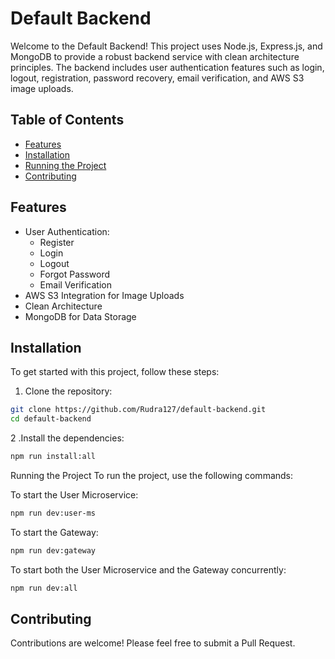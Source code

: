 # Default Backend

Welcome to the Default Backend! This project uses Node.js, Express.js, and MongoDB to provide a robust backend service with clean architecture principles. The backend includes user authentication features such as login, logout, registration, password recovery, email verification, and AWS S3 image uploads.

## Table of Contents

- [Features](#features)
- [Installation](#installation)
- [Running the Project](#running-the-project)
- [Contributing](#contributing)

## Features

- User Authentication:
  - Register
  - Login
  - Logout
  - Forgot Password
  - Email Verification
- AWS S3 Integration for Image Uploads
- Clean Architecture
- MongoDB for Data Storage


## Installation

To get started with this project, follow these steps:

1. Clone the repository:

```bash
git clone https://github.com/Rudra127/default-backend.git
cd default-backend
```
2 .Install the dependencies:
```bash
npm run install:all
```

Running the Project
To run the project, use the following commands:

To start the User Microservice:
```bash
npm run dev:user-ms
```
To start the Gateway:
```bash
npm run dev:gateway
```
To start both the User Microservice and the Gateway concurrently:
```bash
npm run dev:all
```

## Contributing
Contributions are welcome! Please feel free to submit a Pull Request.


